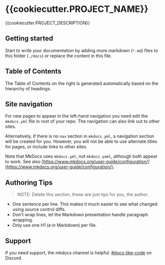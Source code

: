 # {{cookiecutter.PROJECT_NAME}}

{{cookiecutter.PROJECT_DESCRIPTION}}

## Getting started

Start to write your documentation by adding more markdown (`*.md`) files to this folder (`./docs`) or replace the content in this file.

## Table of Contents

The Table of Contents on the right is generated automatically based on the hierarchy of headings.

## Site navigation

For new pages to appear in the left-hand navigation you need edit the `mkdocs.yml` file in root of your repo.
The navigation can also link out to other sites.

Alternatively, if there is no `nav` section in `mkdocs.yml`, a navigation section will be created for you.
However, you will not be able to use alternate titles for pages, or include links to other sites.

Note that MkDocs uses `mkdocs.yml`, not `mkdocs.yaml`, although both appear to work.
See also [https://www.mkdocs.org/user-guide/configuration/](https://www.mkdocs.org/user-guide/configuration/).

## Authoring Tips

> NOTE: Delete this section, these are just tips for you, the author.

* One sentence per line.
  This makes it much easier to see what changed using source control diffs.
* Don't wrap lines, let the Markdown presentation handle paragraph wrapping.
* Only use one H1 (`#` in Markdown) per file.

## Support

If you need support, the mkdocs channel is helpful: [#docs-like-code](https://discord.com/channels/687207715902193673/714754240933003266) on Discord.
